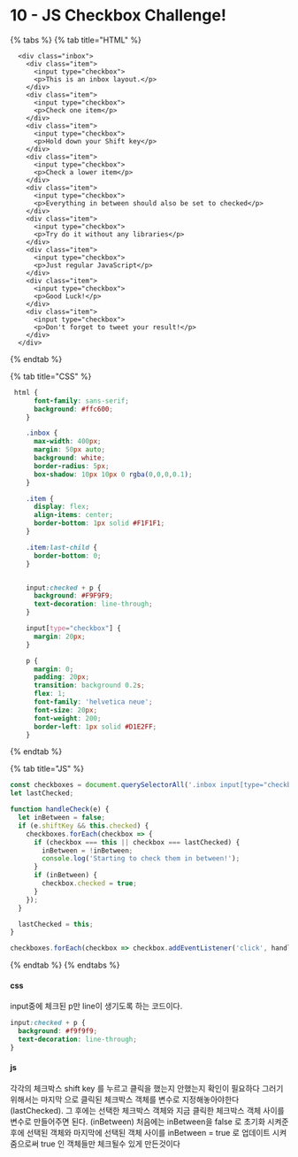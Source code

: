 # 10 - JS Checkbox Challenge!

{% tabs %}
{% tab title="HTML" %}
```markup
  <div class="inbox">
    <div class="item">
      <input type="checkbox">
      <p>This is an inbox layout.</p>
    </div>
    <div class="item">
      <input type="checkbox">
      <p>Check one item</p>
    </div>
    <div class="item">
      <input type="checkbox">
      <p>Hold down your Shift key</p>
    </div>
    <div class="item">
      <input type="checkbox">
      <p>Check a lower item</p>
    </div>
    <div class="item">
      <input type="checkbox">
      <p>Everything in between should also be set to checked</p>
    </div>
    <div class="item">
      <input type="checkbox">
      <p>Try do it without any libraries</p>
    </div>
    <div class="item">
      <input type="checkbox">
      <p>Just regular JavaScript</p>
    </div>
    <div class="item">
      <input type="checkbox">
      <p>Good Luck!</p>
    </div>
    <div class="item">
      <input type="checkbox">
      <p>Don't forget to tweet your result!</p>
    </div>
  </div>
```
{% endtab %}

{% tab title="CSS" %}
```css
 html {
      font-family: sans-serif;
      background: #ffc600;
    }

    .inbox {
      max-width: 400px;
      margin: 50px auto;
      background: white;
      border-radius: 5px;
      box-shadow: 10px 10px 0 rgba(0,0,0,0.1);
    }

    .item {
      display: flex;
      align-items: center;
      border-bottom: 1px solid #F1F1F1;
    }

    .item:last-child {
      border-bottom: 0;
    }


    input:checked + p {
      background: #F9F9F9;
      text-decoration: line-through;
    }

    input[type="checkbox"] {
      margin: 20px;
    }

    p {
      margin: 0;
      padding: 20px;
      transition: background 0.2s;
      flex: 1;
      font-family: 'helvetica neue';
      font-size: 20px;
      font-weight: 200;
      border-left: 1px solid #D1E2FF;
    }
```
{% endtab %}

{% tab title="JS" %}
```javascript
const checkboxes = document.querySelectorAll('.inbox input[type="checkbox"]');
let lastChecked;

function handleCheck(e) {
  let inBetween = false;
  if (e.shiftKey && this.checked) {
    checkboxes.forEach(checkbox => {
      if (checkbox === this || checkbox === lastChecked) {
        inBetween = !inBetween;
        console.log('Starting to check them in between!');
      }
      if (inBetween) {
        checkbox.checked = true;
      }
    });
  }

  lastChecked = this;
}

checkboxes.forEach(checkbox => checkbox.addEventListener('click', handleCheck));
```
{% endtab %}
{% endtabs %}

#### css

input중에 체크된 p만 line이 생기도록 하는 코드이다.

```css
input:checked + p {
  background: #f9f9f9;
  text-decoration: line-through;
}
```

#### js

각각의 체크박스  shift key 를 누르고 클릭을 했는지 안했는지 확인이 필요하다 그러기 위해서는 마지막 으로 클릭된 체크박스 객체를 변수로 지정해놓아야한다 \(lastChecked\). 그 후에는 선택한 체크박스 객체와 지금 클릭한 체크박스 객체 사이를 변수로 만들어주면 된다. \(inBetween\) 처음에는 inBetween을 false 로 초기화 시켜준후에 선택된 객체와 마지막에 선택된 객체 사이를 inBetween = true 로 업데이트 시켜줌으로써 true 인 객체들만 체크될수 있게 만든것이다

